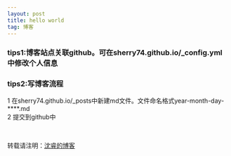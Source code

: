 ```yaml
---
layout: post
title: hello world
tag: 博客
---
```



### tips1:博客站点关联github。可在sherry74.github.io/_config.yml中修改个人信息

### tips2:写博客流程

1 在sherry74.github.io/_posts中新建md文件。文件命名格式year-month-day-****.md<br>
2 提交到github中



<br>

转载请注明：[沈睿的博客](http://sherry74.github.io)